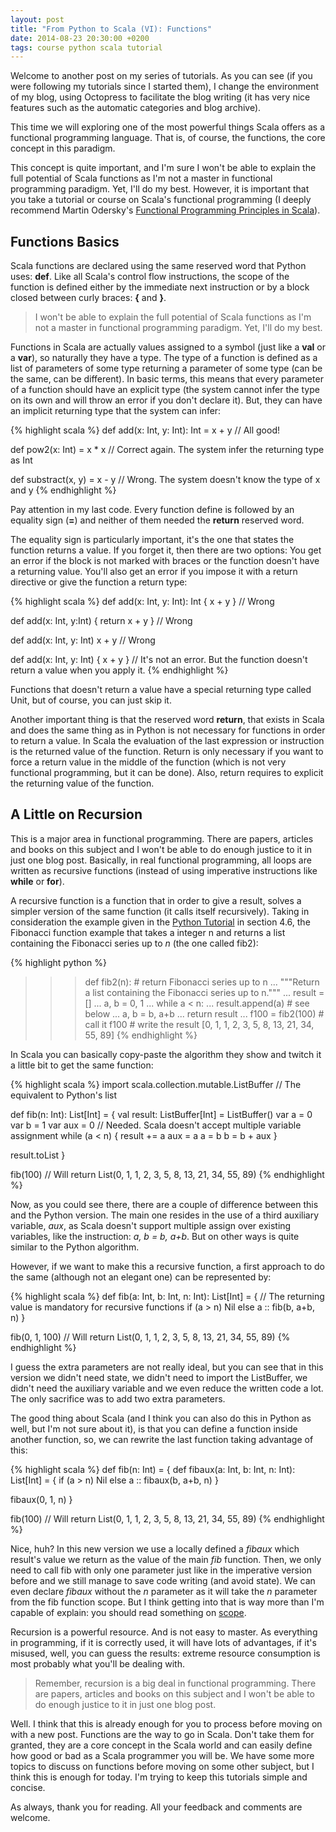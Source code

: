```yaml
---
layout: post
title: "From Python to Scala (VI): Functions"
date: 2014-08-23 20:30:00 +0200
tags: course python scala tutorial
---
```


Welcome to another post on my series of tutorials. As you can see (if you were
following my tutorials since I started them), I change the environment of my
blog, using Octopress to facilitate the blog writing (it has very nice features
such as the automatic categories and blog archive).

This time we will exploring one of the most powerful things Scala offers as a
functional programming language. That is, of course, the functions, the core
concept in this paradigm.

This concept is quite important, and I'm sure I won't be able to explain the
full potential of Scala functions as I'm not a master in functional programming
paradigm. Yet, I'll do my best. However, it is important that you take a
tutorial or course on Scala's functional programming (I deeply recommend Martin
Odersky's [Functional Programming Principles in Scala](https://www.coursera.org/course/progfun)).

## Functions Basics

Scala functions are declared using the same reserved word that Python uses:
**def**. Like all Scala's control flow instructions, the scope of the function
is defined either by the immediate next instruction or by a block closed between
curly braces: **{** and **}**.

> I won't be able to explain the full potential of Scala functions as I'm not a
> master in functional programming paradigm. Yet, I'll do my best.

Functions in Scala are actually values assigned to a symbol (just like a **val**
or a **var**), so naturally they have a type. The type of a function is defined
as a list of parameters of some type returning a parameter of some type (can be
the same, can be different). In basic terms, this means that every parameter of
a function should have an explicit type (the system cannot infer the type on its
own and will throw an error if you don't declare it). But, they can have an
implicit returning type that the system can infer:

{% highlight scala %}
def add(x: Int, y: Int): Int = x + y // All good!

def pow2(x: Int) = x * x // Correct again. The system infer the returning type as Int

def substract(x, y) = x - y // Wrong. The system doesn't know the type of x and y
{% endhighlight %}

<!-- more -->

Pay attention in my last code. Every function define is followed by an equality
sign (**=**) and neither of them needed the **return** reserved word.

The equality sign is particularly important, it's the one that states the
function returns a value. If you forget it, then there are two options: You get
an error if the block is not marked with braces or the function doesn't have a
returning value. You'll also get an error if you impose it with a return
directive or give the function a return type:

{% highlight scala %}
def add(x: Int, y: Int): Int { x + y } // Wrong

def add(x: Int, y:Int) { return x + y } // Wrong

def add(x: Int, y: Int) x + y // Wrong

def add(x: Int, y: Int) { x + y } // It's not an error. But the function doesn't return a value when you apply it.
{% endhighlight %}

Functions that doesn't return a value have a special returning type called Unit,
but of course, you can just skip it.

Another important thing is that the reserved word **return**, that exists in
Scala and does the same thing as in Python is not necessary for functions in
order to return a value. In Scala the evaluation of the last expression or
instruction is the returned value of the function. Return is only necessary if
you want to force a return value in the middle of the function (which is not
very functional programming, but it can be done). Also, return requires to
explicit the returning value of the function.

## A Little on Recursion

This is a major area in functional programming. There are papers, articles and
books on this subject and I won't be able to do enough justice to it in just one
blog post. Basically, in real functional programming, all loops are written as
recursive functions (instead of using imperative instructions like **while** or
**for**).

A recursive function is a function that in order to give a result, solves a
simpler version of the same function (it calls itself recursively). Taking in
consideration the example given in the [Python Tutorial](https://docs.python.org/2/tutorial) in section 4.6, the Fibonacci
function example that takes a integer n and returns a list containing the
Fibonacci series up to _n_ (the one called fib2):

{% highlight python %}
>>> def fib2(n): # return Fibonacci series up to n
...     """Return a list containing the Fibonacci series up to n."""
...     result = []
...     a, b = 0, 1
...     while a < n:
...         result.append(a)    # see below
...         a, b = b, a+b
...     return result
...
>>> f100 = fib2(100)    # call it
>>> f100                # write the result
[0, 1, 1, 2, 3, 5, 8, 13, 21, 34, 55, 89]
{% endhighlight %}

In Scala you can basically copy-paste the algorithm they show and twitch it a
little bit to get the same function:

{% highlight scala %}
import scala.collection.mutable.ListBuffer // The equivalent to Python's list

def fib(n: Int): List[Int] = {
  val result: ListBuffer[Int] = ListBuffer()
  var a = 0
  var b = 1
  var aux = 0 // Needed. Scala doesn't accept multiple variable assignment
  while (a < n) {
    result += a
    aux = a
    a = b
    b = b + aux
  }

  result.toList
}

fib(100) // Will return List(0, 1, 1, 2, 3, 5, 8, 13, 21, 34, 55, 89)
{% endhighlight %}

Now, as you could see there, there are a couple of difference between this and
the Python version. The main one resides in the use of a third auxiliary
variable, _aux_, as Scala doesn't support multiple assign over existing
variables, like the instruction: _a, b = b, a+b_. But on other ways is quite
similar to the Python algorithm.

However, if we want to make this a recursive function, a first approach to do
the same (although not an elegant one) can be represented by:

{% highlight scala %}
def fib(a: Int, b: Int, n: Int): List[Int] = { // The returning value is mandatory for recursive functions
  if (a > n) Nil
  else a :: fib(b, a+b, n)
}

fib(0, 1, 100) // Will return List(0, 1, 1, 2, 3, 5, 8, 13, 21, 34, 55, 89)
{% endhighlight %}

I guess the extra parameters are not really ideal, but you can see that in this
version we didn't need state, we didn't need to import the ListBuffer, we didn't
need the auxiliary variable and we even reduce the written code a lot. The only
sacrifice was to add two extra parameters.

The good thing about Scala (and I think you can also do this in Python as well,
but I'm not sure about it), is that you can define a function inside another
function, so, we can rewrite the last function taking advantage of this:

{% highlight scala %}
def fib(n: Int) = {
  def fibaux(a: Int, b: Int, n: Int): List[Int] = {
    if (a > n) Nil
    else a :: fibaux(b, a+b, n)
  }

  fibaux(0, 1, n)
}

fib(100) // Will return List(0, 1, 1, 2, 3, 5, 8, 13, 21, 34, 55, 89)
{% endhighlight %}

Nice, huh? In this new version we use a locally defined a _fibaux_ which
result's value we return as the value of the main _fib_ function. Then, we only
need to call fib with only one parameter just like in the imperative version
before and we still manage to save code writing (and avoid state). We can even
declare _fibaux_ without the _n_ parameter as it will take the _n_ parameter
from the fib function scope. But I think getting into that is way more than I'm
capable of explain: you should read something on
[scope](https://en.wikipedia.org/wiki/Scope_%28computer_science%29).

Recursion is a powerful resource. And is not easy to master. As everything in
programming, if it is correctly used, it will have lots of advantages, if it's
misused, well, you can guess the results: extreme resource consumption is most
probably what you'll be dealing with.

> Remember, recursion is a big deal in functional programming. There are
> papers, articles and books on this subject and I won't be able to do enough
> justice to it in just one blog post.

Well. I think that this is already enough for you to process before moving on
with a new post. Functions are the way to go in Scala. Don't take them for
granted, they are a core concept in the Scala world and can easily define how
good or bad as a Scala programmer you will be. We have some more topics to
discuss on functions before moving on some other subject, but I think this is
enough for today. I'm trying to keep this tutorials simple and concise.

As always, thank you for reading. All your feedback and comments are welcome.
